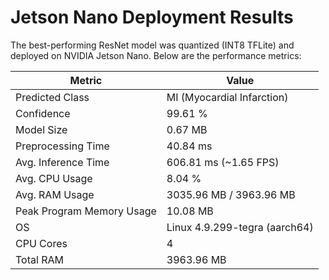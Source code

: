 # Jetson Nano Deployment Results

The best-performing ResNet model was quantized (INT8 TFLite) and deployed on 
NVIDIA Jetson Nano. Below are the performance metrics:

| Metric                     | Value                         |
|----------------------------|-------------------            |
| Predicted Class            | MI (Myocardial Infarction)    |
| Confidence                 | 99.61 %                       |
| Model Size                 | 0.67 MB                       |
| Preprocessing Time         | 40.84 ms                      |
| Avg. Inference Time        | 606.81 ms (~1.65 FPS)         |
| Avg. CPU Usage             | 8.04 %                        |
| Avg. RAM Usage             | 3035.96 MB / 3963.96 MB       |
| Peak Program Memory Usage  | 10.08 MB                      |
| OS                         | Linux 4.9.299-tegra (aarch64) |
| CPU Cores                  | 4                             |
| Total RAM                  | 3963.96 MB                    |
